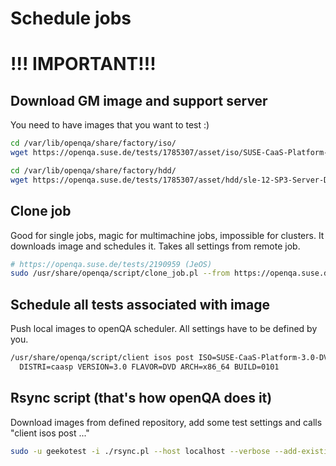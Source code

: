 # Schedule jobs

# !!! IMPORTANT!!!
## Download GM image and support server
You need to have images that you want to test :)
```bash
cd /var/lib/openqa/share/factory/iso/
wget https://openqa.suse.de/tests/1785307/asset/iso/SUSE-CaaS-Platform-3.0-DVD-x86_64-Build0101-Media1.iso

cd /var/lib/openqa/share/factory/hdd/
wget https://openqa.suse.de/tests/1785307/asset/hdd/sle-12-SP3-Server-DVD-x86_64-gnome-CaaSP.qcow2
```

## Clone job
Good for single jobs, magic for multimachine jobs, impossible for clusters.
It downloads image and schedules it. Takes all settings from remote job.
```bash
# https://openqa.suse.de/tests/2190959 (JeOS)
sudo /usr/share/openqa/script/clone_job.pl --from https://openqa.suse.de --host localhost 2190959
```

## Schedule all tests associated with image
Push local images to openQA scheduler. All settings have to be defined by you.
```bash
/usr/share/openqa/script/client isos post ISO=SUSE-CaaS-Platform-3.0-DVD-x86_64-Build0101-Media1.iso \
  DISTRI=caasp VERSION=3.0 FLAVOR=DVD ARCH=x86_64 BUILD=0101
```

## Rsync script (that's how openQA does it)
Download images from defined repository, add some test settings and calls "client isos post ..."
```bash
sudo -u geekotest -i ./rsync.pl --host localhost --verbose --add-existing caasp_dvd
```
